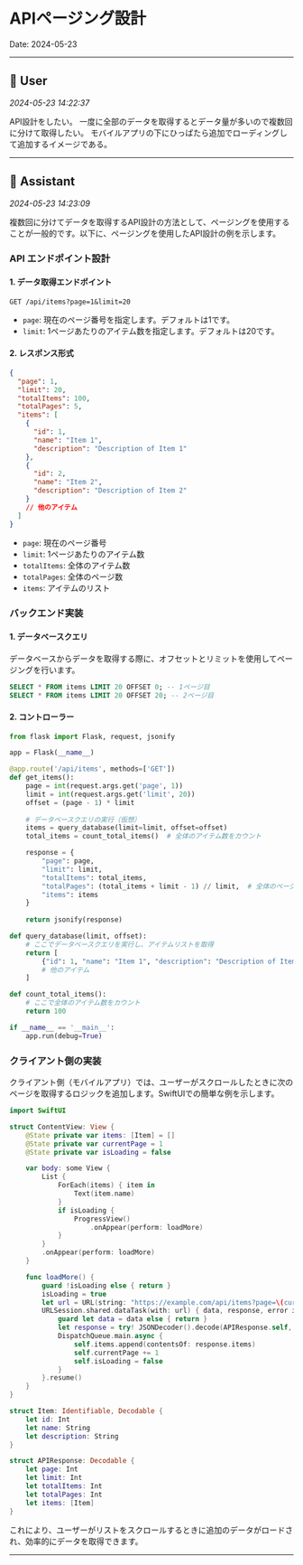 # APIページング設計

Date: 2024-05-23

---

## 👤 User
*2024-05-23 14:22:37*

API設計をしたい。
一度に全部のデータを取得するとデータ量が多いので複数回に分けて取得したい。
モバイルアプリの下にひっぱたら追加でローディングして追加するイメージである。

---

## 🤖 Assistant
*2024-05-23 14:23:09*

複数回に分けてデータを取得するAPI設計の方法として、ページングを使用することが一般的です。以下に、ページングを使用したAPI設計の例を示します。

### API エンドポイント設計

#### 1. データ取得エンドポイント

```http
GET /api/items?page=1&limit=20
```

- `page`: 現在のページ番号を指定します。デフォルトは1です。
- `limit`: 1ページあたりのアイテム数を指定します。デフォルトは20です。

#### 2. レスポンス形式

```json
{
  "page": 1,
  "limit": 20,
  "totalItems": 100,
  "totalPages": 5,
  "items": [
    {
      "id": 1,
      "name": "Item 1",
      "description": "Description of Item 1"
    },
    {
      "id": 2,
      "name": "Item 2",
      "description": "Description of Item 2"
    }
    // 他のアイテム
  ]
}
```

- `page`: 現在のページ番号
- `limit`: 1ページあたりのアイテム数
- `totalItems`: 全体のアイテム数
- `totalPages`: 全体のページ数
- `items`: アイテムのリスト

### バックエンド実装

#### 1. データベースクエリ

データベースからデータを取得する際に、オフセットとリミットを使用してページングを行います。

```sql
SELECT * FROM items LIMIT 20 OFFSET 0; -- 1ページ目
SELECT * FROM items LIMIT 20 OFFSET 20; -- 2ページ目
```

#### 2. コントローラー

```python
from flask import Flask, request, jsonify

app = Flask(__name__)

@app.route('/api/items', methods=['GET'])
def get_items():
    page = int(request.args.get('page', 1))
    limit = int(request.args.get('limit', 20))
    offset = (page - 1) * limit
    
    # データベースクエリの実行（仮想）
    items = query_database(limit=limit, offset=offset)
    total_items = count_total_items()  # 全体のアイテム数をカウント

    response = {
        "page": page,
        "limit": limit,
        "totalItems": total_items,
        "totalPages": (total_items + limit - 1) // limit,  # 全体のページ数を計算
        "items": items
    }
    
    return jsonify(response)

def query_database(limit, offset):
    # ここでデータベースクエリを実行し、アイテムリストを取得
    return [
        {"id": 1, "name": "Item 1", "description": "Description of Item 1"},
        # 他のアイテム
    ]

def count_total_items():
    # ここで全体のアイテム数をカウント
    return 100

if __name__ == '__main__':
    app.run(debug=True)
```

### クライアント側の実装

クライアント側（モバイルアプリ）では、ユーザーがスクロールしたときに次のページを取得するロジックを追加します。SwiftUIでの簡単な例を示します。

```swift
import SwiftUI

struct ContentView: View {
    @State private var items: [Item] = []
    @State private var currentPage = 1
    @State private var isLoading = false

    var body: some View {
        List {
            ForEach(items) { item in
                Text(item.name)
            }
            if isLoading {
                ProgressView()
                    .onAppear(perform: loadMore)
            }
        }
        .onAppear(perform: loadMore)
    }

    func loadMore() {
        guard !isLoading else { return }
        isLoading = true
        let url = URL(string: "https://example.com/api/items?page=\(currentPage)&limit=20")!
        URLSession.shared.dataTask(with: url) { data, response, error in
            guard let data = data else { return }
            let response = try! JSONDecoder().decode(APIResponse.self, from: data)
            DispatchQueue.main.async {
                self.items.append(contentsOf: response.items)
                self.currentPage += 1
                self.isLoading = false
            }
        }.resume()
    }
}

struct Item: Identifiable, Decodable {
    let id: Int
    let name: String
    let description: String
}

struct APIResponse: Decodable {
    let page: Int
    let limit: Int
    let totalItems: Int
    let totalPages: Int
    let items: [Item]
}
```

これにより、ユーザーがリストをスクロールするときに追加のデータがロードされ、効率的にデータを取得できます。

---
